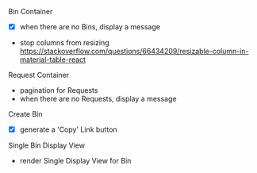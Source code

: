 Bin Container
- [X] when there are no Bins, display a message
- stop columns from resizing
  https://stackoverflow.com/questions/66434209/resizable-column-in-material-table-react

Request Container
- pagination for Requests
- when there are no Requests, display a message

Create Bin
- [X] generate a 'Copy' Link button

Single Bin Display View
- render Single Display View for Bin